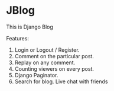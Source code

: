 # JBlog
This is Django Blog

Features:

1. Login or Logout / Register.
2. Comment on the particular post.
3. Replay on any comment.
4. Counting viewers on every post.
5. Django Paginator.
6. Search for blog.
Live chat with friends
